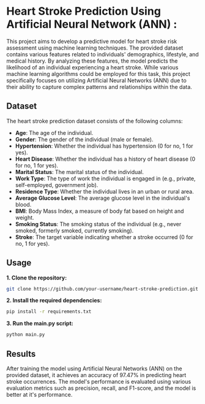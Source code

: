 # Heart Stroke Prediction Using Artificial Neural Network (ANN) :

This project aims to develop a predictive model for heart stroke risk assessment using machine learning techniques. The provided dataset contains various features related to individuals' demographics, lifestyle, and medical history. By analyzing these features, the model predicts the likelihood of an individual experiencing a heart stroke. While various machine learning algorithms could be employed for this task, this project specifically focuses on utilizing Artificial Neural Networks (ANN) due to their ability to capture complex patterns and relationships within the data.

## **Dataset**

The heart stroke prediction dataset consists of the following columns:

- **Age**: The age of the individual.
- **Gender**: The gender of the individual (male or female).
- **Hypertension**: Whether the individual has hypertension (0 for no, 1 for yes).
- **Heart Disease**: Whether the individual has a history of heart disease (0 for no, 1 for yes).
- **Marital Status**: The marital status of the individual.
- **Work Type**: The type of work the individual is engaged in (e.g., private, self-employed, government job).
- **Residence Type**: Whether the individual lives in an urban or rural area.
- **Average Glucose Level**: The average glucose level in the individual's blood.
- **BMI**: Body Mass Index, a measure of body fat based on height and weight.
- **Smoking Status**: The smoking status of the individual (e.g., never smoked, formerly smoked, currently smoking).
- **Stroke**: The target variable indicating whether a stroke occurred (0 for no, 1 for yes).

## **Usage**

**1. Clone the repository:**
```bash
git clone https://github.com/your-username/heart-stroke-prediction.git
```
**2. Install the required dependencies:**
```bash
pip install -r requirements.txt
```
**3. Run the main.py script:**
```bash
python main.py
```
## Results
After training the model using Artificial Neural Networks (ANN) on the provided dataset, it achieves an accuracy of 97.47% in predicting heart stroke occurrences. The model's performance is evaluated using various evaluation metrics such as precision, recall, and F1-score, and the model is better at it's performance.
